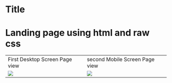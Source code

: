 # Title

<h1> Landing page using html and raw css</h1>
<table>
  <tr>
    <td>First Desktop Screen Page view</td>
    <td>second Mobile Screen Page view</td>
  </tr>
  <tr>
    <td valign="top"><img src="/Biker-zone.png"></td>
    <td valign="top"><img src="/mobile-Biker-zone.png"></td>
  </tr>
 </table>

